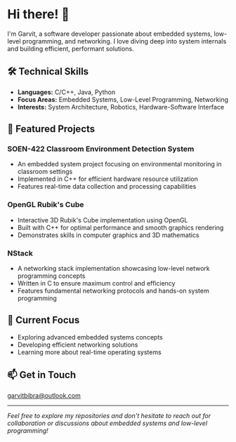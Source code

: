# Hi there! 👋

I'm Garvit, a software developer passionate about embedded systems, low-level programming, and networking. I love diving deep into system internals and building efficient, performant solutions.

## 🛠️ Technical Skills
- **Languages:** C/C++, Java, Python
- **Focus Areas:** Embedded Systems, Low-Level Programming, Networking
- **Interests:** System Architecture, Robotics, Hardware-Software Interface

## 🚀 Featured Projects

### SOEN-422 Classroom Environment Detection System
- An embedded system project focusing on environmental monitoring in classroom settings
- Implemented in C++ for efficient hardware resource utilization
- Features real-time data collection and processing capabilities

### OpenGL Rubik's Cube
- Interactive 3D Rubik's Cube implementation using OpenGL
- Built with C++ for optimal performance and smooth graphics rendering
- Demonstrates skills in computer graphics and 3D mathematics

### NStack
- A networking stack implementation showcasing low-level network programming concepts
- Written in C to ensure maximum control and efficiency
- Features fundamental networking protocols and hands-on system programming

## 🌱 Current Focus
- Exploring advanced embedded systems concepts
- Developing efficient networking solutions
- Learning more about real-time operating systems

## 📫 Get in Touch
garvitbibra@outlook.com

---
*Feel free to explore my repositories and don't hesitate to reach out for collaboration or discussions about embedded systems and low-level programming!*
